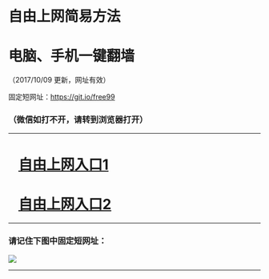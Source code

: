 ﻿# 自由上网简易方法

# 电脑、手机一键翻墙

（2017/10/09 更新，网址有效）

固定短网址：https://git.io/free99

### （微信如打不开，请转到浏览器打开）


***





# &nbsp;&nbsp; <a href="http://ft2445229645.fwq-tz-1001.info/fwqtz01.html?t=100900120182 " target="_blank">自由上网入口1</a>
# &nbsp;&nbsp; <a href="http://ft2631118481.fwq-tz-1002.info/fwqtz02.html?t=100900116905 " target="_blank">自由上网入口2</a>
***

### 请记住下图中固定短网址：

<img src="https://s3-us-west-2.amazonaws.com/fwq-1001/yjfq-20170905okok.png" /> 


***

